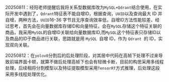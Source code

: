 20250811：经阳老师提醒后我将关系型数据库改为`MySQL+Qdrant`结合使用，在实际开发中遇到了，`Qdrant`特征表不能自增ID，根据查询，`UUID`以及查询最大 ID 并自增，两种方法，`UUID`16-36 字节且无序查询效率低，自增ID方法性能较差，经过思考，首先会在向量数据库存储ID和向量特征，会在`MySQL`存储这个特征关联的商品，我采用`MySQL`的自增ID关联给向量数据库ID,而`MySQL`这个特征表只存储ID以及商品的ID于商品进行关联，思路就是用 `MySQL `自增 ID，作为 `Qdrant `的 ID，实现双向关联。

20250812：在`yolov8`分割后的后处理阶段，对其居中代码在高帧下处理不过来导致前端界面卡顿，就算不做后处理高帧下也会有轻微卡断，目前的构思采用多线程处理，后续相将分割模型以及特征提取模型采用`TensorRT`方式推理，后处理这段采用多线程处理优化。

